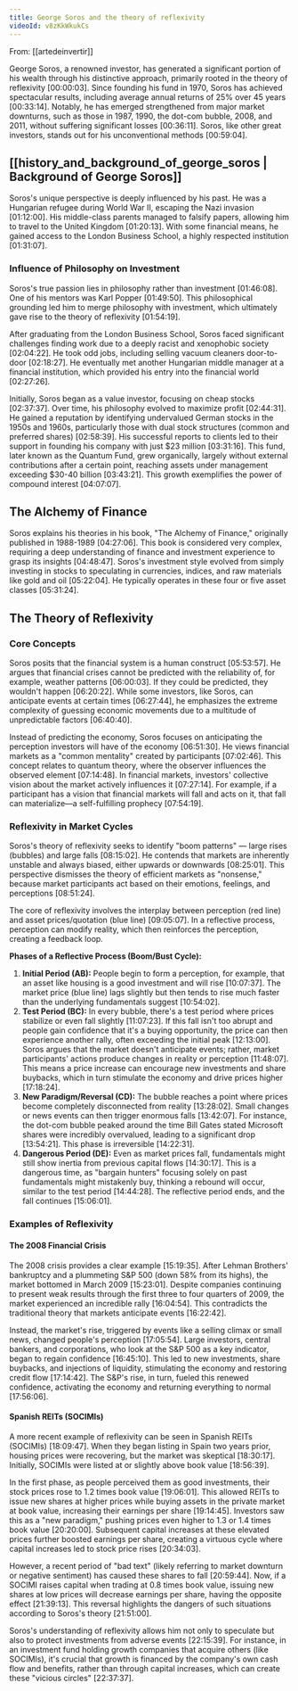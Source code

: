 ```yaml
---
title: George Soros and the theory of reflexivity
videoId: v8zKkWkukCs
---
```


From: [[artedeinvertir]] <br/> 

George Soros, a renowned investor, has generated a significant portion of his wealth through his distinctive approach, primarily rooted in the theory of reflexivity <a class="yt-timestamp" data-t="00:00:03">[00:00:03]</a>. Since founding his fund in 1970, Soros has achieved spectacular results, including average annual returns of 25% over 45 years <a class="yt-timestamp" data-t="00:33:14">[00:33:14]</a>. Notably, he has emerged strengthened from major market downturns, such as those in 1987, 1990, the dot-com bubble, 2008, and 2011, without suffering significant losses <a class="yt-timestamp" data-t="00:36:11">[00:36:11]</a>. Soros, like other great investors, stands out for his unconventional methods <a class="yt-timestamp" data-t="00:59:04">[00:59:04]</a>.

## [[history_and_background_of_george_soros | Background of George Soros]]

Soros's unique perspective is deeply influenced by his past. He was a Hungarian refugee during World War II, escaping the Nazi invasion <a class="yt-timestamp" data-t="01:12:00">[01:12:00]</a>. His middle-class parents managed to falsify papers, allowing him to travel to the United Kingdom <a class="yt-timestamp" data-t="01:20:13">[01:20:13]</a>. With some financial means, he gained access to the London Business School, a highly respected institution <a class="yt-timestamp" data-t="01:31:07">[01:31:07]</a>.

### Influence of Philosophy on Investment

Soros's true passion lies in philosophy rather than investment <a class="yt-timestamp" data-t="01:46:08">[01:46:08]</a>. One of his mentors was Karl Popper <a class="yt-timestamp" data-t="01:49:50">[01:49:50]</a>. This philosophical grounding led him to merge philosophy with investment, which ultimately gave rise to the theory of reflexivity <a class="yt-timestamp" data-t="01:54:19">[01:54:19]</a>.

After graduating from the London Business School, Soros faced significant challenges finding work due to a deeply racist and xenophobic society <a class="yt-timestamp" data-t="02:04:22">[02:04:22]</a>. He took odd jobs, including selling vacuum cleaners door-to-door <a class="yt-timestamp" data-t="02:18:27">[02:18:27]</a>. He eventually met another Hungarian middle manager at a financial institution, which provided his entry into the financial world <a class="yt-timestamp" data-t="02:27:26">[02:27:26]</a>.

Initially, Soros began as a value investor, focusing on cheap stocks <a class="yt-timestamp" data-t="02:37:37">[02:37:37]</a>. Over time, his philosophy evolved to maximize profit <a class="yt-timestamp" data-t="02:44:31">[02:44:31]</a>. He gained a reputation by identifying undervalued German stocks in the 1950s and 1960s, particularly those with dual stock structures (common and preferred shares) <a class="yt-timestamp" data-t="02:58:39">[02:58:39]</a>. His successful reports to clients led to their support in founding his company with just $23 million <a class="yt-timestamp" data-t="03:31:16">[03:31:16]</a>. This fund, later known as the Quantum Fund, grew organically, largely without external contributions after a certain point, reaching assets under management exceeding $30-40 billion <a class="yt-timestamp" data-t="03:43:21">[03:43:21]</a>. This growth exemplifies the power of compound interest <a class="yt-timestamp" data-t="04:07:07">[04:07:07]</a>.

## The Alchemy of Finance

Soros explains his theories in his book, "The Alchemy of Finance," originally published in 1988-1989 <a class="yt-timestamp" data-t="04:27:06">[04:27:06]</a>. This book is considered very complex, requiring a deep understanding of finance and investment experience to grasp its insights <a class="yt-timestamp" data-t="04:48:47">[04:48:47]</a>. Soros's investment style evolved from simply investing in stocks to speculating in currencies, indices, and raw materials like gold and oil <a class="yt-timestamp" data-t="05:22:04">[05:22:04]</a>. He typically operates in these four or five asset classes <a class="yt-timestamp" data-t="05:31:24">[05:31:24]</a>.

## The Theory of Reflexivity

### Core Concepts

Soros posits that the financial system is a human construct <a class="yt-timestamp" data-t="05:53:57">[05:53:57]</a>. He argues that financial crises cannot be predicted with the reliability of, for example, weather patterns <a class="yt-timestamp" data-t="06:00:03">[06:00:03]</a>. If they could be predicted, they wouldn't happen <a class="yt-timestamp" data-t="06:20:22">[06:20:22]</a>. While some investors, like Soros, can anticipate events at certain times <a class="yt-timestamp" data-t="06:27:44">[06:27:44]</a>, he emphasizes the extreme complexity of guessing economic movements due to a multitude of unpredictable factors <a class="yt-timestamp" data-t="06:40:40">[06:40:40]</a>.

Instead of predicting the economy, Soros focuses on anticipating the perception investors will have of the economy <a class="yt-timestamp" data-t="06:51:30">[06:51:30]</a>. He views financial markets as a "common mentality" created by participants <a class="yt-timestamp" data-t="07:02:46">[07:02:46]</a>. This concept relates to quantum theory, where the observer influences the observed element <a class="yt-timestamp" data-t="07:14:48">[07:14:48]</a>. In financial markets, investors' collective vision about the market actively influences it <a class="yt-timestamp" data-t="07:27:14">[07:27:14]</a>. For example, if a participant has a vision that financial markets will fall and acts on it, that fall can materialize—a self-fulfilling prophecy <a class="yt-timestamp" data-t="07:54:19">[07:54:19]</a>.

### Reflexivity in Market Cycles

Soros's theory of reflexivity seeks to identify "boom patterns" — large rises (bubbles) and large falls <a class="yt-timestamp" data-t="08:15:02">[08:15:02]</a>. He contends that markets are inherently unstable and always biased, either upwards or downwards <a class="yt-timestamp" data-t="08:25:01">[08:25:01]</a>. This perspective dismisses the theory of efficient markets as "nonsense," because market participants act based on their emotions, feelings, and perceptions <a class="yt-timestamp" data-t="08:51:24">[08:51:24]</a>.

The core of reflexivity involves the interplay between perception (red line) and asset prices/quotation (blue line) <a class="yt-timestamp" data-t="09:05:07">[09:05:07]</a>. In a reflective process, perception can modify reality, which then reinforces the perception, creating a feedback loop.

**Phases of a Reflective Process (Boom/Bust Cycle):**
1.  **Initial Period (AB):** People begin to form a perception, for example, that an asset like housing is a good investment and will rise <a class="yt-timestamp" data-t="10:07:37">[10:07:37]</a>. The market price (blue line) lags slightly but then tends to rise much faster than the underlying fundamentals suggest <a class="yt-timestamp" data-t="10:54:02">[10:54:02]</a>.
2.  **Test Period (BC):** In every bubble, there's a test period where prices stabilize or even fall slightly <a class="yt-timestamp" data-t="11:07:23">[11:07:23]</a>. If this fall isn't too abrupt and people gain confidence that it's a buying opportunity, the price can then experience another rally, often exceeding the initial peak <a class="yt-timestamp" data-t="12:13:00">[12:13:00]</a>. Soros argues that the market doesn't anticipate events; rather, market participants' actions produce changes in reality or perception <a class="yt-timestamp" data-t="11:48:07">[11:48:07]</a>. This means a price increase can encourage new investments and share buybacks, which in turn stimulate the economy and drive prices higher <a class="yt-timestamp" data-t="17:18:24">[17:18:24]</a>.
3.  **New Paradigm/Reversal (CD):** The bubble reaches a point where prices become completely disconnected from reality <a class="yt-timestamp" data-t="13:28:02">[13:28:02]</a>. Small changes or news events can then trigger enormous falls <a class="yt-timestamp" data-t="13:42:07">[13:42:07]</a>. For instance, the dot-com bubble peaked around the time Bill Gates stated Microsoft shares were incredibly overvalued, leading to a significant drop <a class="yt-timestamp" data-t="13:54:21">[13:54:21]</a>. This phase is irreversible <a class="yt-timestamp" data-t="14:22:31">[14:22:31]</a>.
4.  **Dangerous Period (DE):** Even as market prices fall, fundamentals might still show inertia from previous capital flows <a class="yt-timestamp" data-t="14:30:17">[14:30:17]</a>. This is a dangerous time, as "bargain hunters" focusing solely on past fundamentals might mistakenly buy, thinking a rebound will occur, similar to the test period <a class="yt-timestamp" data-t="14:44:28">[14:44:28]</a>. The reflective period ends, and the fall continues <a class="yt-timestamp" data-t="15:06:01">[15:06:01]</a>.

### Examples of Reflexivity

#### The 2008 Financial Crisis

The 2008 crisis provides a clear example <a class="yt-timestamp" data-t="15:19:35">[15:19:35]</a>. After Lehman Brothers' bankruptcy and a plummeting S&P 500 (down 58% from its highs), the market bottomed in March 2009 <a class="yt-timestamp" data-t="15:23:01">[15:23:01]</a>. Despite companies continuing to present weak results through the first three to four quarters of 2009, the market experienced an incredible rally <a class="yt-timestamp" data-t="16:04:54">[16:04:54]</a>. This contradicts the traditional theory that markets anticipate events <a class="yt-timestamp" data-t="16:22:42">[16:22:42]</a>.

Instead, the market's rise, triggered by events like a selling climax or small news, changed people's perception <a class="yt-timestamp" data-t="17:05:54">[17:05:54]</a>. Large investors, central bankers, and corporations, who look at the S&P 500 as a key indicator, began to regain confidence <a class="yt-timestamp" data-t="16:45:10">[16:45:10]</a>. This led to new investments, share buybacks, and injections of liquidity, stimulating the economy and restoring credit flow <a class="yt-timestamp" data-t="17:14:42">[17:14:42]</a>. The S&P's rise, in turn, fueled this renewed confidence, activating the economy and returning everything to normal <a class="yt-timestamp" data-t="17:56:06">[17:56:06]</a>.

#### Spanish REITs (SOCIMIs)

A more recent example of reflexivity can be seen in Spanish REITs (SOCIMIs) <a class="yt-timestamp" data-t="18:09:47">[18:09:47]</a>. When they began listing in Spain two years prior, housing prices were recovering, but the market was skeptical <a class="yt-timestamp" data-t="18:30:17">[18:30:17]</a>. Initially, SOCIMIs were listed at or slightly above book value <a class="yt-timestamp" data-t="18:56:39">[18:56:39]</a>.

In the first phase, as people perceived them as good investments, their stock prices rose to 1.2 times book value <a class="yt-timestamp" data-t="19:06:01">[19:06:01]</a>. This allowed REITs to issue new shares at higher prices while buying assets in the private market at book value, increasing their earnings per share <a class="yt-timestamp" data-t="19:14:45">[19:14:45]</a>. Investors saw this as a "new paradigm," pushing prices even higher to 1.3 or 1.4 times book value <a class="yt-timestamp" data-t="20:20:00">[20:20:00]</a>. Subsequent capital increases at these elevated prices further boosted earnings per share, creating a virtuous cycle where capital increases led to stock price rises <a class="yt-timestamp" data-t="20:34:03">[20:34:03]</a>.

However, a recent period of "bad text" (likely referring to market downturn or negative sentiment) has caused these shares to fall <a class="yt-timestamp" data-t="20:59:44">[20:59:44]</a>. Now, if a SOCIMI raises capital when trading at 0.8 times book value, issuing new shares at low prices will decrease earnings per share, having the opposite effect <a class="yt-timestamp" data-t="21:39:13">[21:39:13]</a>. This reversal highlights the dangers of such situations according to Soros's theory <a class="yt-timestamp" data-t="21:51:00">[21:51:00]</a>.

Soros's understanding of reflexivity allows him not only to speculate but also to protect investments from adverse events <a class="yt-timestamp" data-t="22:15:39">[22:15:39]</a>. For instance, in an investment fund holding growth companies that acquire others (like SOCIMIs), it's crucial that growth is financed by the company's own cash flow and benefits, rather than through capital increases, which can create these "vicious circles" <a class="yt-timestamp" data-t="22:37:37">[22:37:37]</a>.